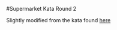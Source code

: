 #Supermarket Kata Round 2

Slightly modified from the kata found [here](http://codekata.pragprog.com/2007/01/kata_nine_back_.html)